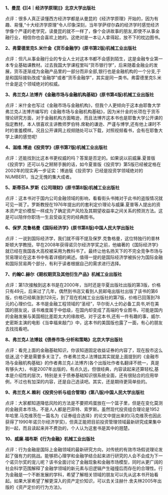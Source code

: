 
**1、曼昆《[[4｜经济学原理]]》北京大学出版社**

点评：很多人真正读懂西方经济学都是从曼昆的《经济学原理》开始的，因为有趣、易懂,“十大经济学原理”令人印象深刻，当年学萨缪尔森的经济学时感觉经济学像个严谨的老学究，读曼昆的就不一样了，像个会讲故事的朋友,即使不从事金融行业，相信你也会喜欢上她的。这绝对是一本让人拿得起，放不下的枕边图书。

**2、弗雷德里克S.米什金《货币金融学》(原书第2版)机械工业出版社**

点评：但凡从事金融行业的专业人士对这本书都不会感到陌生，这是金融专业第一本专业基础课教材。过去我国大学课程里叫“货币银行学”，后来随着金融业的发展，货币逐渐成为金融产品里的一部分而非全部,银行也是金融机构的一个分支,于是和国际接轨改成“金融学”或者“货币金融学”，其实是同一类书。弗雷德里克S.米什金是这个领域绝对的权威。

**3、弗兰克J.法博齐《金融市场与金融机构基础》(原书第4版)机械工业出版社**

点评：米什金也写过《金融市场与金融机构》，但我个人更倾向于这本由耶鲁大学弗兰克J.法博齐编写的《金融市场与金融机构基础》，因为米什金的长项在于货币理论研究方面，对于金融机构方面略逊，而且法博齐这本书也是耶鲁大学公开课的指定教材，本人很喜欢主讲教师罗伯特.席勒的谦逊、严谨与博学,还有他上课时不时的害羞模样。况且公开课网上视频随处可以下载，对照视频看书，会有在耶鲁大学上课的感觉呢!

**4、滋维.博迪《投资学》(原书第7版)机械工业出版社**

点评：还能找到比这本书更权威的吗？答案是否定的。如果说以前威廉.夏普版《投资学》还可以与之掰掰手腕的话，如今夏普版《投资学》第5版已经被定格在2002年的现实再一步证实：博迪版《投资学》已经是投资学领域绝对的NUMBER1，当之无愧的集大成者。

**5、斯蒂芬A.罗斯《公司理财》(原书第8版)机械工业出版社**

点评：这本书对于国内公司金融领域的影响，看看街头书摊对于此书的盗版情况就可见一斑了。罗斯教授在1976年提出的的套利定价理论与威廉.夏普等人提出的资本资产定价模型一样成为了确定资产风险及其期望收益率之间关系的预测方法。这是可以陪伴你职场一生且受益无穷的经典图书。

**6、保罗.克鲁格曼《国际经济学》(原书第8版)中国人民大学出版社**

点评：一说到国际经济学，我们就不得不提及保罗.克鲁格曼，这位特独行的普林斯顿大学教授。早在2008年获得诺贝尔经济学奖之前，他编著的《国际经济学》就已经在我国各大高校被采用为教科书了。最终让他名扬天下的不完全竞争市场与贸易理论在这本书中有着详细的阐述。值得一提的是国际经济学被拆分为国际金融和国际贸易两个部分，有利于读者根据自己的需求进行选择。

**7、约翰C.赫尔《期权期货及其他衍生产品》机械工业出版社**

点评：第1次接触到这本书是在2000年，当时还是华夏出版社出版的第3版，价格只有49元，后来过了几年，偶然到书店又看到人民邮电出版社出版了该书的第6版，价格已经飙涨到128元，到了现在机械工业出版社的第7版，价格已回落到78元的心理价位。本书是金融工程领域的“圣经”，华尔街人士的必备工具书,听在美国的朋友说，该书难度属于中低级，在国内却变成了高端的专业图书，可能是国内的金融发展与美国相比差距太大的缘故吧。对于这本书,还有一件有趣的事，威尔.史密斯主演的电影《当幸福来敲门》中，这本书的美国版也露了一面，有心的朋友去找找看吧。

**8、弗兰克J.法博兹《债券市场:分析和策略》北京大学出版社**

点评：看完上面的金融基础知识，你该知道固定收益证券的内容了，现在股市这么低迷,这个更是需要多关注了。作者弗兰克J.法博兹其实就是上面提到的《金融市场与金融机构基础》的作者弗兰克J.法博齐(各个出版社作者名翻译不统一，真是有够头大)，书是2007年出版的，有点久远，但很经典，内容读起来还算轻松,基本是介绍性的层次，特别是关于债券基础知识很系统全面，还有很贴合的应用举例，不过也有加深的内容，还是自己选读吧。其实，还是期待更简单些的。

**9、弗兰克.K.赖利《投资分析与组合管理》(第八版)中国人民大学出版社**

点评：大家都知道降低风险的方法是不要把鸡蛋放在一个篮子里，但是在变化莫测的金融资本市场，不是人人都是巴菲特、索罗斯。虽然现代投资组合理论是1952年哈里.马克维茨在一篇名为《证券组合选择》的论文中提出来的(马克维茨也因此获得了1990年诺贝尔经济学奖)，但真正能把目前投资管理领域最新研究成果集中到一起，而且读起来并不费劲的，个人认为这套书是其中的翘楚。

**10、威廉.福布斯《行为金融》机械工业出版社**

点评：行为金融是国际上金融领域的最新研究方向，对传统的有效市场假说理论发起了强有力的挑战。能够把心理学和金融学结合起来进行研究的人会不会成为下一个诺贝尔奖的宠儿呢？该书全面讨论了金融现象和金融市场模型，同时从更广阔的社会科学范围解释了金融学领域的新元素与旧逻辑产生碰撞后而存在的合理性。行为金融是一个不断发展的学科，希望了解相关领域的朋友可以先从这本书开始看起。如果大家希望了解更深入的资产定价知识，可以去关注赫什.舍夫林2005年出版的《资产定价的行为方法》。